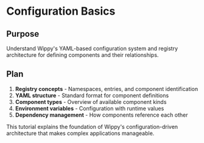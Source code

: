 # Configuration Basics

<!--
TOC: Getting Started > Your First Wippy Application > Configuration Basics
Audience: Beginners
Duration: 15 minutes
Prerequisites: Basic Agent Creation completed
-->

## Purpose

Understand Wippy's YAML-based configuration system and registry architecture for defining components and their relationships.

## Plan

1. **Registry concepts** - Namespaces, entries, and component identification
2. **YAML structure** - Standard format for component definitions
3. **Component types** - Overview of available component kinds
4. **Environment variables** - Configuration with runtime values
5. **Dependency management** - How components reference each other

This tutorial explains the foundation of Wippy's configuration-driven architecture that makes complex applications manageable.

<!--
Implementation will cover:
- YAML file structure with version and namespace
- Registry entry format with kind and meta
- Common component types (process.lua, function.lua, agent.gen1)
- Environment variable interpolation
- Component references and lifecycle dependencies
-->
